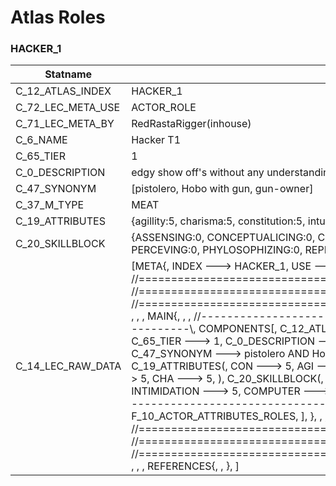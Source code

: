 

# Atlas Roles





### HACKER_1
| Statname | Value | 
|  --  |  --  | 
| C_12_ATLAS_INDEX | HACKER_1 | 
| C_72_LEC_META_USE | ACTOR_ROLE | 
| C_71_LEC_META_BY | RedRastaRigger(inhouse) | 
| C_6_NAME | Hacker T1 | 
| C_65_TIER | 1 | 
| C_0_DESCRIPTION | edgy show off's without any understanding of their gun's | 
| C_47_SYNONYM | [pistolero, Hobo with gun, gun-owner] | 
| C_37_M_TYPE | MEAT | 
| C_19_ATTRIBUTES | {agillity:5, charisma:5, constitution:5, intuition:5, logic:5, reaction:5, strength:5, willpower:5} | 
| C_20_SKILLBLOCK | {ASSENSING:0, CONCEPTUALICING:0, COPING:0, CRAFTING:0, DEBUGGING:0, ENDURING:0, FILTERING:0, PERCEVING:0, PHYLOSOPHIZING:0, REPRESSING:0, SILENCING:0, SNEAKING:0} | 
| C_14_LEC_RAW_DATA | [META{,   INDEX ---> HACKER_1,   USE ---> ACTOR_ROLE,   BY ---> RedRastaRigger(inhouse), }, , , , //==============================================================================\\, //==============================================================================\\, //==============================================================================\\, , , , MAIN{, , , //------------------------------------------------------------------------------\\,   COMPONENTS[,     C_12_ATLAS_INDEX ---> HACKER_1,     C_6_NAME ---> Hacker T1,     C_65_TIER ---> 1,     C_0_DESCRIPTION ---> edgy show off's without any understanding of their gun's,     C_47_SYNONYM ---> pistolero AND Hobo with gun AND gun-owner,     C_37_M_TYPE ---> MEAT,     C_19_ATTRIBUTES(,       CON ---> 5,       AGI ---> 5,       REA ---> 5,       STR ---> 5,       WIL ---> 5,       LOG ---> 5,       INT ---> 5,       CHA ---> 5,     ),     C_20_SKILLBLOCK(,       SURVIVAL ---> 5,       SNEAKING ---> 5,       PERCEPTION ---> 5,       INTIMIDATION ---> 5,       COMPUTER ---> 5,     ), ], , , //------------------------------------------------------------------------------\\,   FLAGS[,     F_6_ACTOR_ATTRIBUTES,     F_10_ACTOR_ATTRIBUTES_ROLES,   ], }, , , //==============================================================================\\, //==============================================================================\\, //==============================================================================\\, , , , REFERENCES{, , }, ] | 

